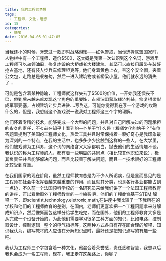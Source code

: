 ```yaml
---
title: 我的工程师梦想
tags:
  - 工程师，文化，理想
id: 15
categories:
  - 随笔
date: 2016-04-05 01:47:05
---
```


当我还小的时候，迷恋过一款即时战略游戏——红色警戒，当你选择联盟国家时，人物栏中有一个工程师，造价$500，这大概是我第一次认识到这个名词，游戏里工程师可以占领油田，修复炸毁的大桥或者大楼建筑，甚至可以直接用履带车装好抢占基地，还有装入步兵车修理坦克等，他们身着黄色上衣，带这个安全帽，夹着公文包，走路总是很匆匆，然后一进入建筑物或者桥梁小屋，他们就永远的消失了...

可能是包含着某种隐喻，工程师就这样失去了$500的价值，一开始我还懊丧不已，但到后来越来越发现这个角色的重要性，占领油田获取经济利益，修复桥梁形成军事要塞，占领建筑让步兵进驻....写到这，可能你觉得我在写一个游戏的攻略什么的，但是，我想借这个游戏说一说我对工程师这三个字的理解。

他们怀着专精的技术，能够完成一个大型的问题，并且对自己所解决过的问题承担的永久的责任，不久前在知乎上看到的一个关于“什么是工程师文化的帖子？”有位答题着提到了美国的工程师文化，热爱工具并且时常保持着一颗好奇心是我印象最为深刻的一个特点，在我的生活中，也多多少少接触到这样的一些人，在大学里，他们被戏谑为工科男，这个词的网络含义大家都明白，抛去他们的生活情趣不谈，我认识的称为工程师的人，都有着一些明显的共同点（相比较其他职位来说），极其负责任并且能够解决问题，而且比较善于解决问题，而且一个技术很好的工程师比较受到尊重。

在我们国家的现在阶段，虽然工程师教育总是为不少人所诟病，但是显而易见的是工程师在社会中发挥着越来越重要的作用，而且就其分类，也是各行各业都能占到一点边，不久前一个法国预科学校的一名研究员来给我们讲了一个法国工程师教育的讲座，可以看做国外工程师教育的一个缩影吧，他们的工程教育基于STEM,解释一下，即scientist,technology.eletronic,math,在讲座中我比较了一下我所在的学校和他们的工程师教育的差别，在国内，老师们更喜欢把一个工程问题拿来分解成知识点，然后像撕面包这样分给学生吃完，而在国外，他们的工程师教育大多是从完成一个设备开始的，为此他们需要学习很多工科方面的知识，比如电路，控制器设计，控制逻辑，整个的电气指标等，这两种方式各自有存在即合理的解释，知识我认为，编写教材的人应该在分解知识点时，最好还是把知识点写的有趣一些吧。

我认为工程师三个字包含着一种文化，他混合着荣誉感，责任感和智慧，我想以后我也会成为一名工程师，现在，我正走在这条路上，你呢？